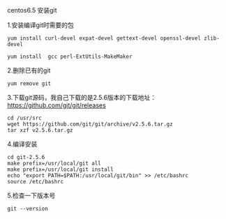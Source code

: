  centos6.5 安装git

1.安装编译git时需要的包

	yum install curl-devel expat-devel gettext-devel openssl-devel zlib-devel

	yum install  gcc perl-ExtUtils-MakeMaker

2.删除已有的git

	yum remove git

3.下载git源码，我自己下载的是2.5.6版本的下载地址：https://github.com/git/git/releases

	cd /usr/src
	wget https://github.com/git/git/archive/v2.5.6.tar.gz
	tar xzf v2.5.6.tar.gz

4.编译安装

	cd git-2.5.6
	make prefix=/usr/local/git all
	make prefix=/usr/local/git install
	echo "export PATH=$PATH:/usr/local/git/bin" >> /etc/bashrc
	source /etc/bashrc

5.检查一下版本号

	git --version
